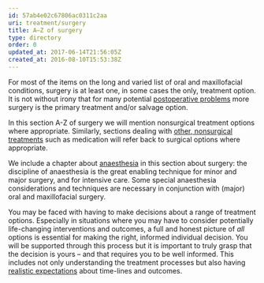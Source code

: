 ```yaml
---
id: 57ab4e02c67806ac0311c2aa
uri: treatment/surgery
title: A–Z of surgery
type: directory
order: 0
updated_at: 2017-06-14T21:56:05Z
created_at: 2016-08-10T15:53:38Z
---
```


<p>For most of the items on the long and varied list of oral and
    maxillofacial conditions, surgery is at least one, in some
    cases the only, treatment option. It is not without irony
    that for many potential <a href="/treatment/surgery/postoperative-problems">postoperative problems</a>    more surgery is the primary treatment and/or salvage option.</p>
<p>In this section A-Z of surgery we will mention nonsurgical treatment
    options where appropriate. Similarly, sections dealing with
    <a href="/treatment/other">other, nonsurgical treatments</a>    such as medication will refer back to surgical options where
    appropriate.</p>
<p>We include a chapter about <a href="/treatment/surgery/anaesthesia">anaesthesia</a>    in this section about surgery: the discipline of anaesthesia
    is the great enabling technique for minor and major surgery,
    and for intensive care. Some special anaesthesia considerations
    and techniques are necessary in conjunction with (major)
    oral and maxillofacial surgery.</p>
<p>You may be faced with having to make decisions about a range
    of treatment options. Especially in situations where you
    may have to consider potentially life-changing interventions
    and outcomes, a full and honest picture of <i>all</i> options
    is essential for making the right, informed individual decision.
    You will be supported through this process but it is important
    to truly grasp that the decision is yours – and that requires
    you to be well informed. This includes not only understanding
    the treatment processes but also having <a href="/treatment/timelines">realistic expectations</a>    about time-lines and outcomes.</p>
